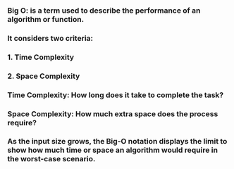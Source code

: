 ### Big O: is a term used to describe the performance of an algorithm or function. 
### It considers two criteria:
### 1. Time Complexity
### 2. Space Complexity

### Time Complexity: How long does it take to complete the task? 
### Space Complexity: How much extra space does the process require? 
### As the input size grows, the Big-O notation displays the limit to show how much time or space an algorithm would require in the worst-case scenario.
